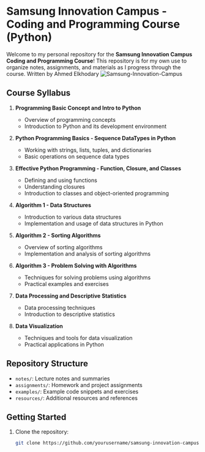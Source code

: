 # Samsung Innovation Campus - Coding and Programming Course (Python)

Welcome to my personal repository for the **Samsung Innovation Campus Coding and Programming Course**! This repository is for my own use to organize notes, assignments, and materials as I progress through the course.
Written by Ahmed Elkhodary
![Samsung-Innovation-Campus](https://github.com/user-attachments/assets/33c9be2f-047c-45e9-9180-6f7d7960dd4b)


## Course Syllabus

1. **Programming Basic Concept and Intro to Python**
   - Overview of programming concepts
   - Introduction to Python and its development environment

2. **Python Programming Basics - Sequence DataTypes in Python**
   - Working with strings, lists, tuples, and dictionaries
   - Basic operations on sequence data types

3. **Effective Python Programming - Function, Closure, and Classes**
   - Defining and using functions
   - Understanding closures
   - Introduction to classes and object-oriented programming

4. **Algorithm 1 - Data Structures**
   - Introduction to various data structures
   - Implementation and usage of data structures in Python

5. **Algorithm 2 - Sorting Algorithms**
   - Overview of sorting algorithms
   - Implementation and analysis of sorting algorithms

6. **Algorithm 3 - Problem Solving with Algorithms**
   - Techniques for solving problems using algorithms
   - Practical examples and exercises

7. **Data Processing and Descriptive Statistics**
   - Data processing techniques
   - Introduction to descriptive statistics

8. **Data Visualization**
   - Techniques and tools for data visualization
   - Practical applications in Python

## Repository Structure

- `notes/`: Lecture notes and summaries
- `assignments/`: Homework and project assignments
- `examples/`: Example code snippets and exercises
- `resources/`: Additional resources and references

## Getting Started

1. Clone the repository:
   ```bash
   git clone https://github.com/yourusername/samsung-innovation-campus-python.git

